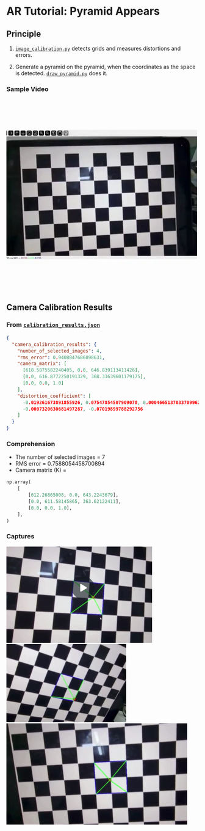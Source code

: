 # AR Tutorial: Pyramid Appears

## Principle

1. [`image_calibration.py`](https://github.com/jundoopop/computer-vision-fundamentals/blob/main/camera-calibration-learning/image_calibration.py) detects grids and measures distortions and errors.

2. Generate a pyramid on the pyramid, when the coordinates as the space is detected. [`draw_pyramid.py`](https://github.com/jundoopop/computer-vision-fundamentals/blob/main/ar-tutorial-on-board/draw_pyramid.py) does it.

### Sample Video

![alt text](movement.webp)

## Camera Calibration Results

### From [`calibration_results.json`](https://github.com/jundoopop/computer-vision-fundamentals/blob/main/camera-calibration-learning/calibration_results.json)

```json
{
  "camera_calibration_results": {
    "number_of_selected_images": 4,
    "rms_error": 0.9408847686898631,
    "camera_matrix": [
      [618.5875582240405, 0.0, 646.839113411426],
      [0.0, 616.8772250191329, 368.33639601179175],
      [0.0, 0.0, 1.0]
    ],
    "distortion_coefficient": [
      -0.019261673891855926, 0.07547854507909078, 0.0004665137033709962,
      -0.0007320630681497287, -0.07019899788292756
    ]
  }
}
```

### Comprehension

- The number of selected images = 7
- RMS error = 0.7588054458700894
- Camera matrix (K) =

```python
np.array(
    [
        [612.26865008, 0.0, 643.2243679],
        [0.0, 611.58145865, 363.62122411],
        [0.0, 0.0, 1.0],
    ],
)
```

### Captures

![alt text](image-2.png)
![alt text](image-4.png)
![alt text](image-5.png)
